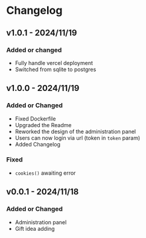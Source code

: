 # Changelog

## v1.0.1 - 2024/11/19

### Added or changed

- Fully handle vercel deployment
- Switched from sqlite to postgres

## v1.0.0 - 2024/11/19

### Added or Changed

- Fixed Dockerfile
- Upgraded the Readme
- Reworked the design of the administration panel
- Users can now login via url (token in `token` param)
- Added Changelog

### Fixed

- `cookies()` awaiting error

## v0.0.1 - 2024/11/18

### Added or Changed

- Administration panel
- Gift idea adding
